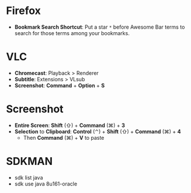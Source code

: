 # Firefox

- **Bookmark Search Shortcut**: Put a star `*` before Awesome Bar terms to search for those terms among your bookmarks.


# VLC

- **Chromecast**: Playback > Renderer
- **Subtitle**: Extensions > VLsub
- **Screenshot**: **Command** + **Option** + **S**


# Screenshot

- **Entire Screen**: **Shift** (⇧) + **Command** (⌘) + **3**
- **Selection** to **Clipboard**: **Control** (⌃) + **Shift** (⇧) + **Command** (⌘) + **4**
	- Then **Command** (⌘) + **V** to paste


# SDKMAN

- sdk list java
- sdk use java 8u161-oracle
